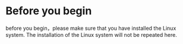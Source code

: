 # Before you begin

before you begin，please make sure that you have installed the Linux system. The installation of the Linux system will not be repeated here.